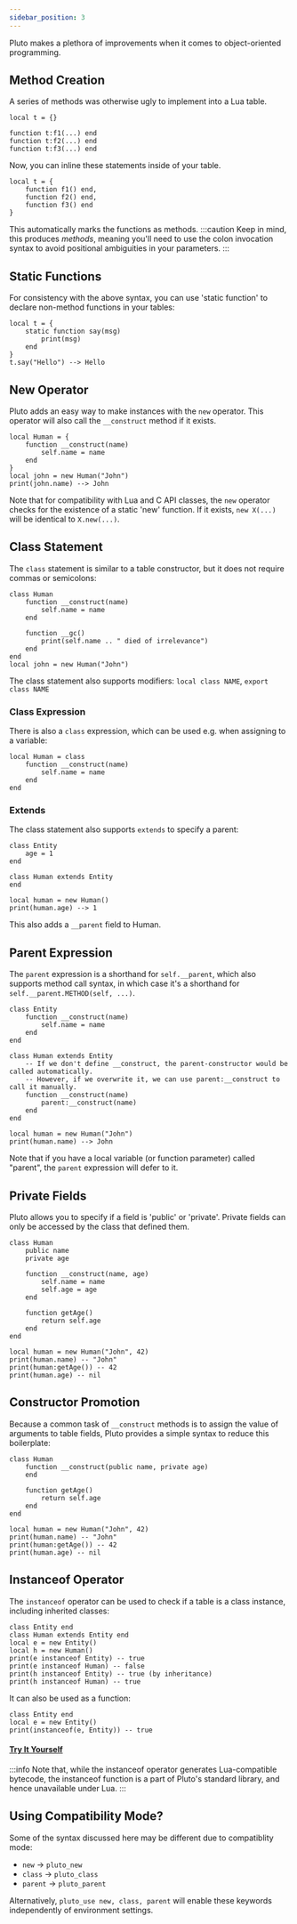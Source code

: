 ```yaml
---
sidebar_position: 3
---
```

Pluto makes a plethora of improvements when it comes to object-oriented programming.

## Method Creation

A series of methods was otherwise ugly to implement into a Lua table.
```pluto title="Old Code"
local t = {}

function t:f1(...) end
function t:f2(...) end
function t:f3(...) end
```
Now, you can inline these statements inside of your table.
```pluto title="New Code"
local t = {
    function f1() end,
    function f2() end,
    function f3() end
}
```
This automatically marks the functions as methods.
:::caution
Keep in mind, this produces *methods*, meaning you'll need to use the colon invocation syntax to avoid positional ambiguities in your parameters.
:::

## Static Functions

For consistency with the above syntax, you can use 'static function' to declare non-method functions in your tables:

```pluto
local t = {
    static function say(msg)
        print(msg)
    end
}
t.say("Hello") --> Hello
```

## New Operator

Pluto adds an easy way to make instances with the `new` operator. This operator will also call the `__construct` method if it exists.

```pluto
local Human = {
    function __construct(name)
        self.name = name
    end
}
local john = new Human("John")
print(john.name) --> John
```

Note that for compatibility with Lua and C API classes, the `new` operator checks for the existence of a static 'new' function. If it exists, `new X(...)` will be identical to `X.new(...)`.

## Class Statement

The `class` statement is similar to a table constructor, but it does not require commas or semicolons:

```pluto
class Human
    function __construct(name)
        self.name = name
    end

    function __gc()
        print(self.name .. " died of irrelevance")
    end
end
local john = new Human("John")
```

The class statement also supports modifiers: `local class NAME`, `export class NAME`

### Class Expression

There is also a `class` expression, which can be used e.g. when assigning to a variable:

```pluto
local Human = class
    function __construct(name)
        self.name = name
    end
end
```

### Extends

The class statement also supports `extends` to specify a parent:

```pluto
class Entity
    age = 1
end

class Human extends Entity
end

local human = new Human()
print(human.age) --> 1
```
This also adds a `__parent` field to Human.

## Parent Expression

The `parent` expression is a shorthand for `self.__parent`, which also supports method call syntax, in which case it's a shorthand for `self.__parent.METHOD(self, ...)`.

```pluto
class Entity
    function __construct(name)
        self.name = name
    end
end

class Human extends Entity
    -- If we don't define __construct, the parent-constructor would be called automatically.
    -- However, if we overwrite it, we can use parent:__construct to call it manually.
    function __construct(name)
        parent:__construct(name)
    end
end

local human = new Human("John")
print(human.name) --> John
```

Note that if you have a local variable (or function parameter) called "parent", the `parent` expression will defer to it.

## Private Fields

Pluto allows you to specify if a field is 'public' or 'private'. Private fields can only be accessed by the class that defined them.

```pluto
class Human
    public name
    private age

    function __construct(name, age)
        self.name = name
        self.age = age
    end

    function getAge()
        return self.age
    end
end

local human = new Human("John", 42)
print(human.name) -- "John"
print(human:getAge()) -- 42
print(human.age) -- nil
```

## Constructor Promotion

Because a common task of `__construct` methods is to assign the value of arguments to table fields, Pluto provides a simple syntax to reduce this boilerplate:

```pluto
class Human
    function __construct(public name, private age)
    end

    function getAge()
        return self.age
    end
end

local human = new Human("John", 42)
print(human.name) -- "John"
print(human:getAge()) -- 42
print(human.age) -- nil
```

## Instanceof Operator

The `instanceof` operator can be used to check if a table is a class instance, including inherited classes:

```pluto
class Entity end
class Human extends Entity end
local e = new Entity()
local h = new Human()
print(e instanceof Entity) -- true
print(e instanceof Human) -- false
print(h instanceof Entity) -- true (by inheritance)
print(h instanceof Human) -- true
```
It can also be used as a function:
```pluto
class Entity end
local e = new Entity()
print(instanceof(e, Entity)) -- true
```

#### [Try It Yourself](https://pluto-lang.org/web/#code=class%20Entity%20end%0D%0Aclass%20Human%20extends%20Entity%20end%0D%0A%0D%0Alocal%20e%20%3D%20new%20Entity()%0D%0Alocal%20h%20%3D%20new%20Human()%0D%0A%0D%0Aprint(e%20instanceof%20Entity)%20--%20true%0D%0Aprint(e%20instanceof%20Human)%20--%20false%0D%0Aprint(h%20instanceof%20Entity)%20--%20true%20(by%20inheritance)%0D%0Aprint(h%20instanceof%20Human)%20--%20true%0D%0A%0D%0Aprint(instanceof(e%2C%20Entity))%20--%20true%0D%0A)

:::info
Note that, while the instanceof operator generates Lua-compatible bytecode, the instanceof function is a part of Pluto's standard library, and hence unavailable under Lua.
:::

## Using Compatibility Mode?

Some of the syntax discussed here may be different due to compatiblity mode:
- `new` -> `pluto_new`
- `class` -> `pluto_class`
- `parent` -> `pluto_parent`

Alternatively, `pluto_use new, class, parent` will enable these keywords independently of environment settings.
